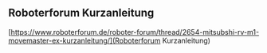 ## Roboterforum Kurzanleitung
[https://www.roboterforum.de/roboter-forum/thread/2654-mitsubshi-rv-m1-movemaster-ex-kurzanleitung/](Roboterforum Kurzanleitung)

